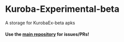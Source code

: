 # Kuroba-Experimental-beta
A storage for KurobaEx-beta apks

#### Use the [main repository](https://github.com/K1rakishou/Kuroba-Experimental) for issues/PRs!
